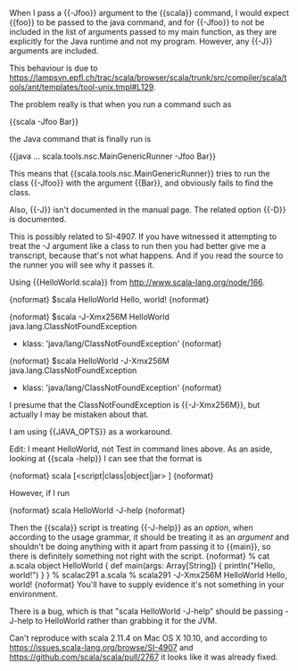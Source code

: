 When I pass a {{-Jfoo}} argument to the {{scala}} command, I would expect {{foo}} to be passed to the java command, and for {{-Jfoo}} to not be included in the list of arguments passed to my main function, as they are explicitly for the Java runtime and not my program. However, any {{-J}} arguments are included.

This behaviour is due to https://lampsvn.epfl.ch/trac/scala/browser/scala/trunk/src/compiler/scala/tools/ant/templates/tool-unix.tmpl#L129.

The problem really is that when you run a command such as

{{scala -Jfoo Bar}}

the Java command that is finally run is

{{java ... scala.tools.nsc.MainGenericRunner -Jfoo Bar}}

This means that {{scala.tools.nsc.MainGenericRunner}} tries to run the class {{-Jfoo}} with the argument {{Bar}}, and obviously fails to find the class.

Also, {{-J}} isn't documented in the manual page. The related option {{-D}} is documented.

This is possibly related to SI-4907.
If you have witnessed it attempting to treat the -J argument like a class to run then you had better give me a transcript, because that's not what happens.  And if you read the source to the runner you will see why it passes it.

Using {{HelloWorld.scala}} from http://www.scala-lang.org/node/166.

{noformat}
$scala HelloWorld
Hello, world!
{noformat}

{noformat}
$scala -J-Xmx256M HelloWorld
java.lang.ClassNotFoundException 
 - klass: 'java/lang/ClassNotFoundException'
{noformat}

{noformat}
$scala HelloWorld -J-Xmx256M
java.lang.ClassNotFoundException 
 - klass: 'java/lang/ClassNotFoundException'
{noformat}

I presume that the ClassNotFoundException is {{-J-Xmx256M}}, but actually I may be mistaken about that.

I am using {{JAVA_OPTS}} as a workaround.

Edit: I meant HelloWorld, not Test in command lines above.
As an aside, looking at {{scala -help}} I can see that the format is

{noformat}
scala <options> [<script|class|object|jar> <arguments>]
{noformat}

However, if I run

{noformat}
scala HelloWorld -J-help
{noformat}

Then the {{scala}} script is treating {{-J-help}} as an *option*, when according to the usage grammar, it should be treating it as an *argument* and shouldn't be doing anything with it apart from passing it to {{main}}, so there is definitely something not right with the script.
{noformat}
% cat a.scala
object HelloWorld {
  def main(args: Array[String]) {
    println("Hello, world!")
  }
}
% scalac291 a.scala 
% scala291 -J-Xmx256M HelloWorld
Hello, world!
{noformat}
You'll have to supply evidence it's not something in your environment.

There is a bug, which is that "scala HelloWorld -J-help" should be passing -J-help to HelloWorld rather than grabbing it for the JVM.

Can't reproduce with scala 2.11.4 on Mac OS X 10.10, and according to https://issues.scala-lang.org/browse/SI-4907 and https://github.com/scala/scala/pull/2767 it looks like it was already fixed.

